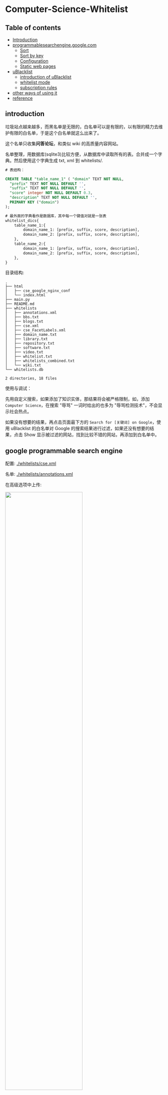 # Computer-Science-Whitelist

## Table of contents
- <a href="#introduction">Introduction</a>
- <a href="#google-programmable-search-engine">programmablesearchengine.google.com</a>
    - <a href="#sort">Sort</a>
    - <a href="#sort-by-key">Sort by key</a>
    - <a href="#configuration">Configuration</a>
    - <a href="#html">Static web pages</a>
- <a href="#ublacklist">uBlacklist</a>
    - <a href="#introduction-of-ublacklist">introduction of uBlacklist</a>
    - <a href="#whitelist-mode">whitelist mode</a>
    - <a href="#subscription-rules">subscription rules</a>
- <a href="#other-ways-of-using-it">other ways of using it</a>
- <a href="#reference">reference</a>


## introduction

垃圾站点越来越多，而黑名单是无限的，白名单可以是有限的，以有限的精力去维护有限的白名单，于是这个白名单就这么出来了。

这个名单只收集<b>问答论坛</b>，和类似 wiki 的高质量内容网站。

名单整理，用数据库(sqlite3)比较方便，从数据库中读取所有的表。合并成一个字典。然后使用这个字典生成 txt, xml 到 whitelists/.

```sql
# 表结构：

CREATE TABLE "table_name_1" ( "domain" TEXT NOT NULL,
  "prefix" TEXT NOT NULL DEFAULT '',
  "suffix" TEXT NOT NULL DEFAULT '',
  "score" integer NOT NULL DEFAULT 0.3,
  "description" TEXT NOT NULL DEFAULT '',
  PRIMARY KEY ("domain")
);

# 最外面的字典看作是数据库，其中每一个键值对就是一张表
whitelist_dics{ 
    table_name_1:{
        domain_name_1: [prefix, suffix, score, description],
        domain_name_2: [prefix, suffix, score, description],
    },
    table_name_2:{
        domain_name_1: [prefix, suffix, score, description],
        domain_name_2: [prefix, suffix, score, description],
    },
}
```

目录结构:

```
.
├── html
│   ├── cse_google_nginx_conf
│   └── index.html
├── main.py
├── README.md
├── whitelists
│   ├── annotations.xml
│   ├── bbs.txt
│   ├── blogs.txt
│   ├── cse.xml
│   ├── cse_FacetLabels.xml
│   ├── domain_name.txt
│   ├── library.txt
│   ├── repository.txt
│   ├── software.txt
│   ├── video.txt
│   ├── whitelist.txt
│   ├── whitelists_combined.txt
│   └── wiki.txt
└── whitelists.db

2 directories, 18 files
```

使用与调试：

先用自定义搜索，如果添加了知识实体，那结果将会被严格限制，如，添加 `Computer Science`，在搜索 "辱骂" 一词时给出的也多为 "辱骂检测技术"，不会显示社会热点。

如果没有想要的结果，再点击页面最下方的 `Search for [关键词] on Google`，使用 uBlacklist 的白名单对 Google 的搜索结果进行过滤，如果还没有想要的结果，点击 Show 显示被过滤的网站，找到比较不错的网站，再添加到白名单中。

## google programmable search engine

配置: <a href="./whitelists/cse.xml">./whitelists/cse.xml</a> 

名单: <a href="./whitelists/annotations.xml">./whitelists/annotations.xml</a>

在高级选项中上传:

<img src="cse_google.jpg" width="70%">

cse.xml 可设项有些多，在网页上修改比较简单。

测试链接：<a href="https://cse.google.com/cse?cx=e9a1e480e37a86080&q=">https://cse.google.com/cse?cx=e9a1e480e37a86080</a>

使用的知识实体为：`Stack Exchange`, `Mathematics`, `Computer Science`, `network`, `Software development`。

搜索关键词，在链接最后加上 `&q=`, 如  https://cse.google.com/cse?cx=e9a1e480e37a86080&q=

### sort

根据分数或权重排序：

只给 Annotation 添加 score 属性就可以对其排序，value from -1.0 to 1.0

可以在 socre 的基础上给 Label 标签排序，使用 weight 字段，value from -1.0 to 1.0
 
weight > score

<b>一级排序：</b>

为不同的 Label 排序，在 cse.xml 中添加标签(Label)并设置权重(weight, from -1.0 to 1.0)

示例：

```xml
<CustomSearchEngine>
  <Title>My Search</Title>
  <Context>
    <Facet>
      <FacetItem>
        <Label name="wiki" mode="FILTER" weight="1" enable_for_facet_search="true">
          <Rewrite/>
          <entities/>
        </Label>
        <Title>wiki</Title>
      </FacetItem>
      <FacetItem>
        <Label name="bbs" mode="FILTER" weight="0.8" enable_for_facet_search="true">
          <Rewrite/>
          <entities/>
        </Label>
        <Title>bbs</Title>
      </FacetItem>
    </Facet>
    <BackgroundLabels>
      <Label name="_include_" mode="FILTER"/>
      <Label name="_exclude_" mode="ELIMINATE"/>
    </BackgroundLabels>
  </Context>
...
```

上述文件中有两个 Label 分别是 wiki, bbs，其权重分别为 1.0, 0.8

这两个标签下的所有 Annotation 都以这个为排序，每个 Annotation 可以多个 Label。

当 Rewrite 中有内容且没有任何网址拥有这些标签时，对应的 Label 的 mode 只能选 BOOST，不然搜索结果中，该标签下不会有结果

<b>二级排序(标签内部微调):</b>

在 annotations.xml 中为每一个 Annotation 的 Label 添加 score 属性，值同样是 from -1.0 to 1.0

示例：

```xml
<?xml version="1.0" encoding="UTF-8"?>
<Annotations start="0" num="84" total="84">
  <Annotation about="*.uptodown.com/*" score="0.8" timestamp="0x0005d6b5044e8329" href="ChAqLnVwdG9kb3duLmNvbS8qEKmGuqLQ1vUC">
    <Label name="_include_"/>
    <Label name="software"/>
  </Annotation>
  <Annotation about="*.wenku.baidu.com/view*" score="0.7" timestamp="0x0005d6b5044e82a2" href="ChcqLndlbmt1LmJhaWR1LmNvbS92aWV3KhCihbqi0Nb1Ag">
    <Label name="_include_"/>
    <Label name="library"/>
  </Annotation>
  <Annotation about="*.edu/*" score="0.3" timestamp="0x0005d6b5044e829f" href="CgcqLmVkdS8qEJ-FuqLQ1vUC">
    <Label name="_include_"/>
    <Label name="blogs"/>
  </Annotation>
  <Annotation about="*.liaoxuefeng.com/wiki*" score="0.5" timestamp="0x0005d6b5044e8292" href="ChcqLmxpYW94dWVmZW5nLmNvbS93aWtpKhCShbqi0Nb1Ag">
    <Label name="_include_"/>
    <Label name="blogs"/>
  </Annotation>
</Annotations>
```

当 score <= 0 时，该地址可能不会出现在结果中，所以最小也应该设置为 0.01


### sort by key

用于搜索结果的右侧下拉框。

Search features -> Advanced -> Results sorting

当点击 Add key 按钮时，在弹出的窗口中填入两个字段，Key 和 Label。其中 Key 是排序的代码，带有星号的 Label 是显示出的提示文字。

|key|label| description |
|:-:|:-:| :-:|
|date| Date | 以日期降序排序，默认就有的 key |
| |relevance| 以相关性排序，key 是 relevance，但必须留空，默认就有的 key |
|date:a:w|old first| 以日期升序排序 |

<a href="https://developers.google.com/custom-search/docs/structured_search">其他的一些可选 key</a> 


### configuration

annotations.xml 文件说明：https://developers.google.com/custom-search/docs/annotations

annotations.xml 层级结构：

```
Annotations (root element)
    Annotation
        Label
        Comment (optional)

```

cse.xml 中的 CustomSearchEngine 的属性，只有 language, encoding, enable_promotions, autocompletions 是需要根据个人需要进行修改。

其他的字段，如 id, creator, cx_id 是固定的，不需要写在文件中，即使上传的 cse.xml 中没有这些，系统会自动生成。还有 last_update_time_millis 字段，也是系统自动生成的，不需要手动添加。

annotations.xml 中的 Annotations 的属性 start, num, total, 也是会自动生成，手动加上方便查看。timestamp, href, 是系统生成的，不需要手动添加。

<b>如果一个 url 不是通过上传 annotations.xml 所添加，那么在高级选项下删除 annotations.xml 也不会将这个 url 移除</b>

### html

（1）修改样式，默认样式太窄了

（2）过滤广告

（3）一些其他的设置

<b>ad filtering</b>

```css
.gsc-adBlock {display:none !important}
```

<b>focus on input box</b>

```html
<!DOCTYPE html>
<html lang="en">
<head>
  <meta charset="UTF-8">
  <title>Custom Search Engine</title>
  <script type="text/javascript">
    function focusFieldOne() {
      document.querySelector('input[name="search"]').focus()
    }
  </script>
  <style>
    /*  Google Adsense  */
    .gsc-adBlock {display:none !important}
  </style>
</head>
<body onload="focusFieldOne()">
  <script async src="https://cse.google.com/cse.js?cx=[Your search ID]"></script>
  <div class="gcse-search"></div>
</body>
</html>
```

app.netlify.com 可以部署 github 上的静态网页，效果：https://computer-science-whitelist.netlify.app


## ublacklist

### introduction of ublacklist

PC 浏览器(Chrome, Firefox, Edge, Safair(支持移动端))插件。

<a href="https://github.com/iorate/uBlacklist" target="_blank">uBlacklist</a> 目前支持搜索引擎有 Google, Bing, DuckDuckgo, Ecosia, Startpage, Qwant

* 访问速度: Bing 最快。

* 样式: Bing 最好。
  * 在使用油猴本 <a href="https://www.ntaow.com/aboutscript.html" target="_blank">AC-重定向</a> 将搜索结果多列显示时，Bing 的样式要比 Google 整齐。
  * Bing 页面最底端没有搜索关键词对应的相关图片。

* 拦截能力: 对 Google 的拦截效果最好。
  * Bing 下，常出现 3~5 个不在名单中的网站，以及视频卡片，新闻卡片，相关搜索，可通过油猴插件写脚本进行过滤。


### whitelist mode

插件本是针对垃圾网站进行过滤，也就是黑名单模式，修改下使用方式就能实现白名单过滤。

黑名单规则总是优于白名单生效。

所以可以先添加规则 `*://*/*` 以屏蔽所有网址。

添加：`@:*//前缀.域名.后缀`(如 `@:*//*.github.com/*`, 区分大小写) 取消对某个网站的过滤。

规则举例：
```python
# 有前缀
@:*//*.github.com/*

# 没前缀
@:*//github.com/*

# 不完整的后缀
@*://*.docin.com/p-*
@*://*.doc88.com/p-*
@*://*.taodocs.com/p-*

# 完整的后缀
@*://*.appinn.com/*
```

通过前后缀区分一个地址的类型。

<b>使用"最长前缀匹配规则", 过滤奇怪的结果，或者不相关结果。</b>

规则是从左往右匹配的。

如，脚本之家：

```
https://www.jb51.net/                             电脑端
https://m.jb51.net/                               移动端
https://www.jb51.net/list/index_96.htm          脚本专栏
https://www.jb51.net/os/win11/808733.html     某个教程页
https://www.jb51.net/softs/794768.html    某个软件下载页
```

只索引它的软件下载页, 规则：`@*://*.jb51.net/softs*`，就能过滤掉其他页面。

后缀匹配的规则，如 `@*://*.edu/*`。

修改搜索设置，将搜索结果数调得尽可能大，白名单模式会使得每一搜索页中的内容变得特别少, 因为符合白名单的网站，可能不在结果的第一页。

自动翻页插件: <a href="https://chrome.google.com/webstore/detail/uautopagerize/kdplapeciagkkjoignnkfpbfkebcfbpb" target="_blank">uAutoPagerize</a>, 以及油猴脚本 <a href="https://greasyfork.org/en/scripts/438684-pagetual">东方永动机</a> 可以在自动翻页的同时过滤搜索结果。


### subscription rules

为保证白名单生效，先订阅 whitelist.txt

<b>点击添加订阅</b>：<a href="https://iorate.github.io/ublacklist/subscribe?name=whitelist&url=https://raw.githubusercontent.com/bcaso/Google-Chinese-Results-Whitelist/main/whitelists/whitelist.txt">whitelist</a>

再分类订阅:

1. <a href="https://iorate.github.io/ublacklist/subscribe?name=wiki&url=https://raw.githubusercontent.com/bcaso/Google-Chinese-Results-Whitelist/main/whitelists/wiki.txt">wiki</a>
2. <a href="https://iorate.github.io/ublacklist/subscribe?name=仓库&url=https://raw.githubusercontent.com/bcaso/Google-Chinese-Results-Whitelist/main/whitelists/repository.txt">仓库</a>
3. <a href="https://iorate.github.io/ublacklist/subscribe?name=博客&url=https://raw.githubusercontent.com/bcaso/Google-Chinese-Results-Whitelist/main/whitelists/blogs.txt">博客</a>
4. <a href="https://iorate.github.io/ublacklist/subscribe?name=论坛&url=https://raw.githubusercontent.com/bcaso/Google-Chinese-Results-Whitelist/main/whitelists/bbs.txt">论坛</a>
5. <a href="https://iorate.github.io/ublacklist/subscribe?name=软件下载站&url=https://raw.githubusercontent.com/bcaso/Google-Chinese-Results-Whitelist/main/whitelists/software.txt">软件下载站</a>
6. <a href="https://iorate.github.io/ublacklist/subscribe?name=文库&url=https://raw.githubusercontent.com/bcaso/Google-Chinese-Results-Whitelist/main/whitelists/library.txt">文库</a>
7. <a href="https://iorate.github.io/ublacklist/subscribe?name=视频&url=https://raw.githubusercontent.com/bcaso/Google-Chinese-Results-Whitelist/main/whitelists/video.txt">视频</a>

或者不分类，直接订阅总列表: <a href="https://iorate.github.io/ublacklist/subscribe?name=whitelists_combined&url=https://raw.githubusercontent.com/bcaso/Google-Chinese-Results-Whitelist/main/whitelists_combined.txt">汇总列表</a>

以上链接会自动打开 chrome 上的 uBlacklist 插件，同时添加订阅。

分类订阅比订阅总列表的可控度高，根据内容需要，可在搜索前只启用一部分：

<img src="uBlacklist.png" width="80%" height="80%">


## other ways of using it

域名列表: <a href="./whitelists/domain_name.txt">./whitelists/domain_name.txt</a> ，在油猴脚本中改下判断规则代码就可以使用。


# reference

[Google I/O 2009 - Advanced Custom Search Configuration https://www.youtube.com/watch?v=fIUHTFvIt9c ](https://www.youtube.com/watch?v=fIUHTFvIt9c)

[google cse documentation https://developers.google.com/custom-search/docs/overview ](https://developers.google.com/custom-search/docs/overview)

[Gaga for Google Custom Search Engines https://www.youtube.com/watch?v=uX5nbIHRTAo ](https://www.youtube.com/watch?v=uX5nbIHRTAo)

[Google Custom Search Engines | Sourcing https://www.youtube.com/watch?v=t1szVhH5dIo ](https://www.youtube.com/watch?v=t1szVhH5dIo)

<a href="https://github.com/cobaltdisco/Google-Chinese-Results-Blocklist" target="_blank">uBlacklist 黑名单规则 github.com/cobaltdisco/Google-Chinese-Results-Blocklist</a>
